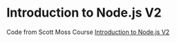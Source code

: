 # Introduction to Node.js V2

Code from Scott Moss Course [Introduction to Node.js V2](https://frontendmasters.com/courses/node-js-v2/)
